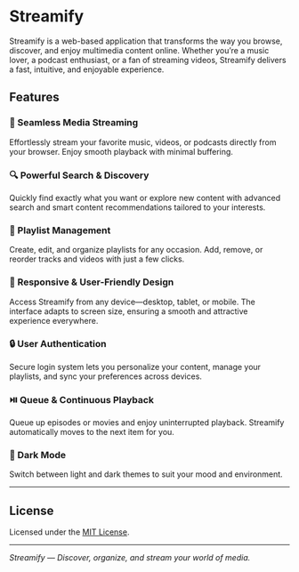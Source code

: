 # Streamify
Streamify is a web-based application that transforms the way you browse, discover, and enjoy multimedia content online. Whether you’re a music lover, a podcast enthusiast, or a fan of streaming videos, Streamify delivers a fast, intuitive, and enjoyable experience.

## Features

### 🎵 Seamless Media Streaming
Effortlessly stream your favorite music, videos, or podcasts directly from your browser. Enjoy smooth playback with minimal buffering.

### 🔍 Powerful Search & Discovery
Quickly find exactly what you want or explore new content with advanced search and smart content recommendations tailored to your interests.

### 📂 Playlist Management
Create, edit, and organize playlists for any occasion. Add, remove, or reorder tracks and videos with just a few clicks.

### 📱 Responsive & User-Friendly Design
Access Streamify from any device—desktop, tablet, or mobile. The interface adapts to screen size, ensuring a smooth and attractive experience everywhere.

### 🔒 User Authentication
Secure login system lets you personalize your content, manage your playlists, and sync your preferences across devices.

### ⏯️ Queue & Continuous Playback
Queue up episodes or movies and enjoy uninterrupted playback. Streamify automatically moves to the next item for you.

### 🌙 Dark Mode
Switch between light and dark themes to suit your mood and environment.

---

## License

Licensed under the [MIT License](LICENSE).

---

*Streamify — Discover, organize, and stream your world of media.*

